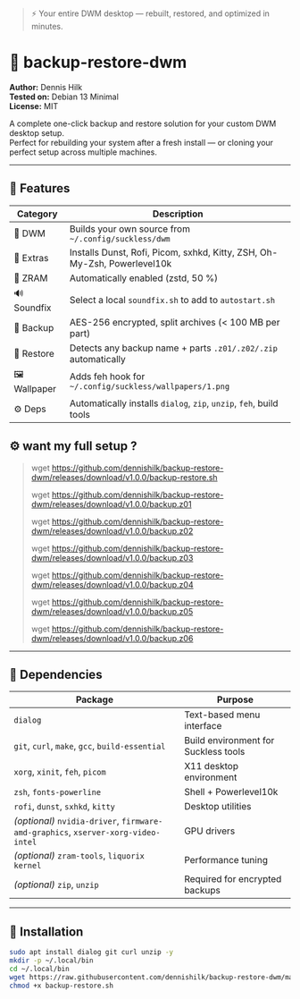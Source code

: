 > ⚡ Your entire DWM desktop — rebuilt, restored, and optimized in minutes.
> 
# 🧩 backup-restore-dwm

**Author:** Dennis Hilk  
**Tested on:** Debian 13 Minimal  
**License:** MIT  

A complete one-click backup and restore solution for your custom DWM desktop setup.  
Perfect for rebuilding your system after a fresh install — or cloning your perfect setup across multiple machines.

---

## 🚀 Features

| Category | Description |
|-----------|-------------|
| 🧱 DWM | Builds your own source from `~/.config/suckless/dwm` |
| 🧩 Extras | Installs Dunst, Rofi, Picom, sxhkd, Kitty, ZSH, Oh-My-Zsh, Powerlevel10k |
| 🧊 ZRAM | Automatically enabled (zstd, 50 %) |
| 🔊 Soundfix | Select a local `soundfix.sh` to add to `autostart.sh` |
| 🔐 Backup | AES-256 encrypted, split archives (< 100 MB per part) |
| 🧠 Restore | Detects any backup name + parts `.z01/.z02/.zip` automatically |
| 🖼 Wallpaper | Adds feh hook for `~/.config/suckless/wallpapers/1.png` |
| ⚙️ Deps | Automatically installs `dialog`, `zip`, `unzip`, `feh`, build tools |

## ⚙️ want my full setup ?
> wget https://github.com/dennishilk/backup-restore-dwm/releases/download/v1.0.0/backup-restore.sh
> 
> wget https://github.com/dennishilk/backup-restore-dwm/releases/download/v1.0.0/backup.z01
> 
> wget https://github.com/dennishilk/backup-restore-dwm/releases/download/v1.0.0/backup.z02
> 
> wget https://github.com/dennishilk/backup-restore-dwm/releases/download/v1.0.0/backup.z03
> 
> wget https://github.com/dennishilk/backup-restore-dwm/releases/download/v1.0.0/backup.z04
> 
> wget https://github.com/dennishilk/backup-restore-dwm/releases/download/v1.0.0/backup.z05
> 
> wget https://github.com/dennishilk/backup-restore-dwm/releases/download/v1.0.0/backup.z06

---

## 🧰 Dependencies

| Package | Purpose |
|----------|----------|
| `dialog` | Text-based menu interface |
| `git`, `curl`, `make`, `gcc`, `build-essential` | Build environment for Suckless tools |
| `xorg`, `xinit`, `feh`, `picom` | X11 desktop environment |
| `zsh`, `fonts-powerline` | Shell + Powerlevel10k |
| `rofi`, `dunst`, `sxhkd`, `kitty` | Desktop utilities |
| *(optional)* `nvidia-driver`, `firmware-amd-graphics`, `xserver-xorg-video-intel` | GPU drivers |
| *(optional)* `zram-tools`, `liquorix kernel` | Performance tuning |
| *(optional)* `zip`, `unzip` | Required for encrypted backups |
---

## 🚀 Installation

```bash
sudo apt install dialog git curl unzip -y
mkdir -p ~/.local/bin
cd ~/.local/bin
wget https://raw.githubusercontent.com/dennishilk/backup-restore-dwm/main/backup-restore.sh
chmod +x backup-restore.sh

